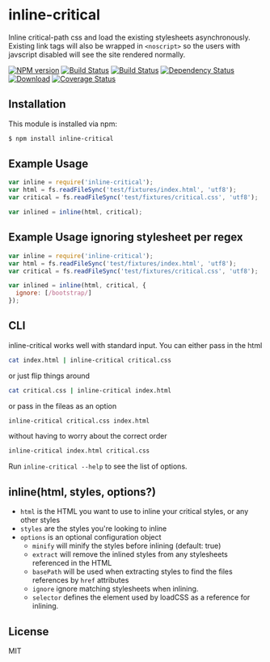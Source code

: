 # inline-critical

Inline critical-path css and load the existing stylesheets asynchronously.
Existing link tags will also be wrapped in ```<noscript>``` so the users with javscript disabled will see the site rendered normally.

[![NPM version][npm-image]][npm-url] [![Build Status][travis-image]][travis-url] [![Build Status][appveyor-image]][appveyor-url] [![Dependency Status][depstat-image]][depstat-url] [![Download][dlcounter-image]][dlcounter-url] [![Coverage Status][coveralls-image]][coveralls-url]

## Installation

This module is installed via npm:

``` bash
$ npm install inline-critical
```

## Example Usage

``` js
var inline = require('inline-critical');
var html = fs.readFileSync('test/fixtures/index.html', 'utf8');
var critical = fs.readFileSync('test/fixtures/critical.css', 'utf8');

var inlined = inline(html, critical);
```

## Example Usage ignoring stylesheet per regex


``` js
var inline = require('inline-critical');
var html = fs.readFileSync('test/fixtures/index.html', 'utf8');
var critical = fs.readFileSync('test/fixtures/critical.css', 'utf8');

var inlined = inline(html, critical, {
  ignore: [/bootstrap/]
});
```

## CLI

inline-critical works well with standard input. 
You can either pass in the html 
```bash
cat index.html | inline-critical critical.css
```
or just flip things around
```bash
cat critical.css | inline-critical index.html
```
or pass in the fileas as an option
```bash
inline-critical critical.css index.html
```
without having to worry about the correct order
```bash
inline-critical index.html critical.css
```
Run `inline-critical --help` to see the list of options.

## inline(html, styles, options?)

- `html` is the HTML you want to use to inline your critical styles, or any other styles
- `styles` are the styles you're looking to inline
- `options` is an optional configuration object
  - `minify` will minify the styles before inlining (default: true)
  - `extract` will remove the inlined styles from any stylesheets referenced in the HTML
  - `basePath` will be used when extracting styles to find the files references by `href` attributes
  - `ignore` ignore matching stylesheets when inlining.
  - `selector` defines the element used by loadCSS as a reference for inlining.

## License

MIT

[npm-url]: https://npmjs.org/package/inline-critical
[npm-image]: https://badge.fury.io/js/inline-critical.svg

[travis-url]: https://travis-ci.org/bezoerb/inline-critical
[travis-image]: https://secure.travis-ci.org/bezoerb/inline-critical.svg?branch=master

[appveyor-url]: https://ci.appveyor.com/project/bezoerb/inline-critical/branch/master
[appveyor-image]: https://ci.appveyor.com/api/projects/status/qb9esocjkpp6hw3q/branch/master?svg=true

[depstat-url]: https://david-dm.org/bezoerb/inline-critical
[depstat-image]: https://david-dm.org/bezoerb/inline-critical.svg

[dlcounter-url]: https://www.npmjs.com/package/inline-critical
[dlcounter-image]: https://img.shields.io/npm/dm/inline-critical.svg

[coveralls-url]: https://coveralls.io/github/bezoerb/inline-critical?branch=master
[coveralls-image]: https://coveralls.io/repos/github/bezoerb/inline-critical/badge.svg?branch=master
